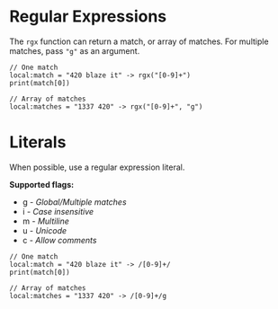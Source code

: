 # Regular Expressions

The `rgx` function can return a match, or array of matches.
For multiple matches, pass `"g"` as an argument.

```arroba
// One match
local:match = "420 blaze it" -> rgx("[0-9]+")
print(match[0])

// Array of matches
local:matches = "1337 420" -> rgx("[0-9]+", "g")
```

# Literals

When possible, use a regular expression literal.

**Supported flags:**
* g - *Global/Multiple matches*
* i - *Case insensitive*
* m - *Multiline*
* u - *Unicode*
* c - *Allow comments*

```arroba
// One match
local:match = "420 blaze it" -> /[0-9]+/
print(match[0])

// Array of matches
local:matches = "1337 420" -> /[0-9]+/g
```